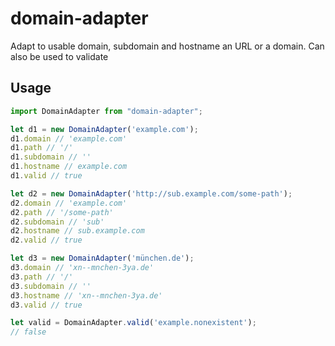 # domain-adapter
Adapt to usable domain, subdomain and hostname an URL or a domain. Can also be used to validate

## Usage

```js
import DomainAdapter from "domain-adapter";

let d1 = new DomainAdapter('example.com');
d1.domain // 'example.com'
d1.path // '/'
d1.subdomain // ''
d1.hostname // example.com
d1.valid // true

let d2 = new DomainAdapter('http://sub.example.com/some-path');
d2.domain // 'example.com'
d2.path // '/some-path'
d2.subdomain // 'sub'
d2.hostname // sub.example.com
d2.valid // true

let d3 = new DomainAdapter('münchen.de');
d3.domain // 'xn--mnchen-3ya.de'
d3.path // '/'
d3.subdomain // ''
d3.hostname // 'xn--mnchen-3ya.de'
d3.valid // true

let valid = DomainAdapter.valid('example.nonexistent');
// false

```